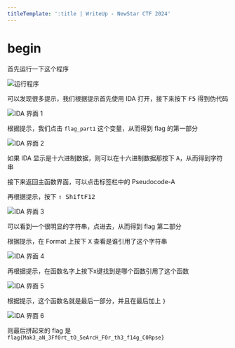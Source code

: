 ```yaml
---
titleTemplate: ':title | WriteUp - NewStar CTF 2024'
---
```


# begin

首先运行一下这个程序

![运行程序](/assets/images/wp/2024/week1/begin_1.png)

可以发现很多提示，我们根据提示首先使用 IDA 打开，接下来按下 <kbd>F5</kbd> 得到伪代码

![IDA 界面 1](/assets/images/wp/2024/week1/begin_2.png)

根据提示，我们点击 `flag_part1` 这个变量，从而得到 flag 的第一部分

![IDA 界面 2](/assets/images/wp/2024/week1/begin_3.png)

如果 IDA 显示是十六进制数据，则可以在十六进制数据那按下 <kbd>A</kbd>，从而得到字符串

接下来返回主函数界面，可以点击标签栏中的 Pseudocode-A

再根据提示，按下 <kbd>⇧ Shift</kbd><kbd>F12</kbd>

![IDA 界面 3](/assets/images/wp/2024/week1/begin_4.png)

可以看到一个很明显的字符串，点进去，从而得到 flag 第二部分

根据提示，在 Format 上按下 <kbd>X</kbd> 查看是谁引用了这个字符串

![IDA 界面 4](/assets/images/wp/2024/week1/begin_5.png)

再根据提示，在函数名字上按下x键找到是哪个函数引用了这个函数

![IDA 界面 5](/assets/images/wp/2024/week1/begin_6.png)

根据提示，这个函数名就是最后一部分，并且在最后加上 `}`

![IDA 界面 6](/assets/images/wp/2024/week1/begin_7.png)

则最后拼起来的 flag 是 `flag{Mak3_aN_3Ff0rt_tO_5eArcH_F0r_th3_f14g_C0Rpse}`
